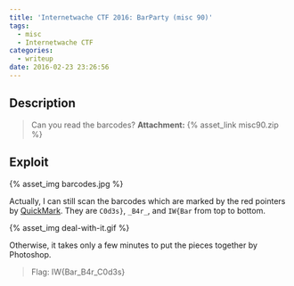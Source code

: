 ```yaml
---
title: 'Internetwache CTF 2016: BarParty (misc 90)'
tags:
  - misc
  - Internetwache CTF
categories:
  - writeup
date: 2016-02-23 23:26:56
---
```



## Description

> Can you read the barcodes?
> **Attachment:** {% asset_link misc90.zip %}

## Exploit

{% asset_img barcodes.jpg %}

Actually, I can still scan the barcodes which are marked by the red pointers by [QuickMark](http://www.quickmark.com.tw/). They are `C0d3s}`, `_B4r_`, and `IW{Bar` from top to bottom.

{% asset_img deal-with-it.gif %}

Otherwise, it takes only a few minutes to put the pieces together by Photoshop.

> Flag: IW{Bar_B4r_C0d3s}
